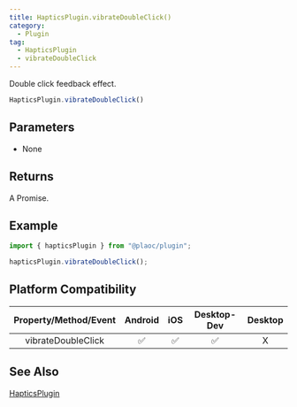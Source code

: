 ```yaml
---
title: HapticsPlugin.vibrateDoubleClick()
category:
  - Plugin
tag:
  - HapticsPlugin
  - vibrateDoubleClick
---
```


Double click feedback effect.

```js  
HapticsPlugin.vibrateDoubleClick()
```

## Parameters

- None

## Returns

A Promise.

## Example

```js
import { hapticsPlugin } from "@plaoc/plugin";

hapticsPlugin.vibrateDoubleClick();
```

## Platform Compatibility

| Property/Method/Event      | Android | iOS | Desktop-Dev | Desktop | 
|:--------------------------:|:-------:|:---:|:-----------:|:-------:|
| vibrateDoubleClick         | ✅      | ✅  | ✅          | X       |

## See Also

[HapticsPlugin](./index.md)
